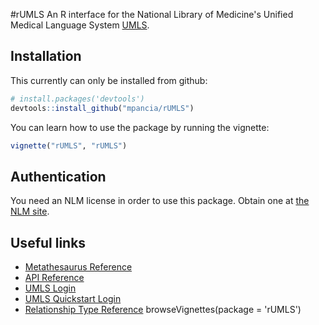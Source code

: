 #rUMLS
An R interface for the National Library of Medicine's Unified Medical Language System [UMLS](https://www.nlm.nih.gov/research/umls/).

## Installation

This currently can only be installed from github:

```R
# install.packages('devtools')
devtools::install_github("mpancia/rUMLS")
```

You can learn how to use the package by running the vignette: 

```R
vignette("rUMLS", "rUMLS")
```

## Authentication

You need an NLM license in order to use this package. Obtain one at [the NLM site](https://uts.nlm.nih.gov/home.html#). 

## Useful links

* [Metathesaurus Reference](http://www.ncbi.nlm.nih.gov/books/NBK9684/)
* [API Reference](https://www.nlm.nih.gov/api/)
* [UMLS Login](https://www.nlm.nih.gov/research/umls/)
* [UMLS Quickstart Login](https://www.nlm.nih.gov/research/umls/quickstart.html)
* [Relationship Type Reference](https://www.nlm.nih.gov/research/umls/knowledge_sources/metathesaurus/release/abbreviations.html)
browseVignettes(package = 'rUMLS')
